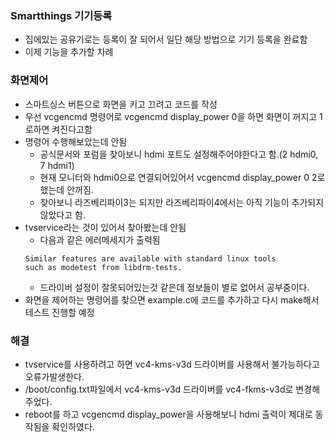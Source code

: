 ### Smartthings 기기등록
* 집에있는 공유기로는 등록이 잘 되어서 일단 해당 방법으로 기기 등록을 완료함
* 이제 기능을 추가할 차례

### 화면제어
* 스마트싱스 버튼으로 화면을 키고 끄려고 코드를 작성
* 우선 vcgencmd 명령어로 vcgencmd display_power 0을 하면 화면이 꺼지고 1로하면 켜진다고함
* 명령어 수행해보았는데 안됨
    * 공식문서와 포럼을 찾아보니 hdmi 포트도 설정해주어야한다고 함.(2 hdmi0, 7 hdmi1)
    * 현재 모니터와 hdmi0으로 연결되어있어서 vcgencmd display_power 0 2로 했는데 안꺼짐.
    * 찾아보니 라즈베리파이3는 되지만 라즈베리파이4에서는 아직 기능이 추가되지 않았다고 함.
* tvservice라는 것이 있어서 찾아봤는데 안됨
    * 다음과 같은 에러메세지가 출력됨
    ```tvservice is not supported when using the vc4-kms-v3d driver.
    Similar features are available with standard linux tools
    such as modetest from libdrm-tests.
    ```
    * 드라이버 설정이 잘못되어있는것 같은데 정보들이 별로 없어서 공부중이다.
* 화면을 제어하는 명령어를 찾으면 example.c에 코드를 추가하고 다시 make해서 테스트 진행할 예정


### 해결
* tvservice를 사용하려고 하면 vc4-kms-v3d 드라이버를 사용해서 불가능하다고 오류가발생한다.
* /boot/config.txt파일에서 vc4-kms-v3d 드라이버를 vc4-fkms-v3d로 변경해주었다.
* reboot를 하고 vcgencmd display_power을 사용해보니 hdmi 출력이 제대로 동작됨을 확인하였다.